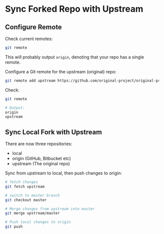 # Sync Forked Repo with Upstream

Configure Remote
----------------
Check current remotes:

```bash
git remote
```
This will probably output `origin`, denoting that your repo has a single remote. 

Configure a Git remote for the upstream (original) repo:

```bash
git remote add upstream https://github.com/original-project/original-project.git
```

Check:

```bash
git remote

# Output:
origin
upstream
```

Sync Local Fork with Upstream
-----------------------------
There are now three repositories:

* local 
* origin (GitHub, Bitbucket etc)
* upstream (The original repo)

Sync from upstream to local, then push changes to origin:

```bash
# fetch changes
git fetch upstream

# switch to master branch
git checkout master

# Merge changes from upstream into master
git merge upstream/master

# Push local changes to origin
git push
```
